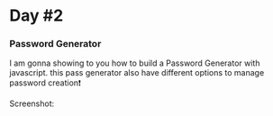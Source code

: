 # Day #2

### Password Generator

I am gonna showing to you how to build a Password Generator with javascript. this pass generator also have different options to manage password creation❗️

Screenshot:
